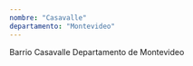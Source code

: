 ```yaml
---
nombre: "Casavalle"
departamento: "Montevideo"
---
```


Barrio Casavalle
Departamento de Montevideo
